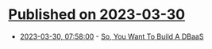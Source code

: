 # [Published on 2023-03-30](index.md)

* [2023-03-30, 07:58:00](https://lobste.rs/s/hr4lkf/so_you_want_build_dbaas) - [So, You Want To Build A DBaaS](https://matt.blwt.io/post/so-you-want-to-build-a-dbaas/)
